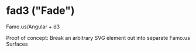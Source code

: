 fad3 ("Fade")
======================

Famo.us/Angular + d3

Proof of concept:  Break an arbitrary SVG element out into separate Famo.us Surfaces